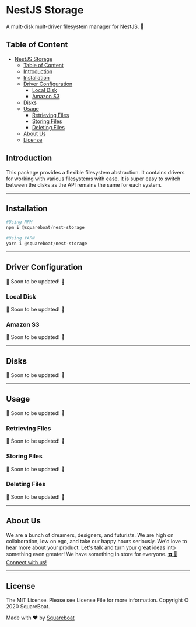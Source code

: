 # NestJS Storage

A mult-disk mult-driver filesystem manager for NestJS. 💾

## Table of Content

- [NestJS Storage](#nestjs-storage)
  - [Table of Content](#table-of-content)
  - [Introduction](#introduction)
  - [Installation](#installation)
  - [Driver Configuration](#driver-configuration)
    - [Local Disk](#local-disk)
    - [Amazon S3](#amazon-s3)
  - [Disks](#disks)
  - [Usage](#usage)
    - [Retrieving Files](#retrieving-files)
    - [Storing Files](#storing-files)
    - [Deleting Files](#deleting-files)
  - [About Us](#about-us)
  - [License](#license)

## Introduction
This package provides a flexible filesystem abstraction. It contains drivers for working with various filesystems with ease. It is super easy to switch between the disks as the API remains the same for each system.

---

## Installation

```python
#Using NPM
npm i @squareboat/nest-storage

#Using YARN
yarn i @squareboat/nest-storage
```
---

## Driver Configuration
🚧 Soon to be updated! 🚧

### Local Disk
🚧 Soon to be updated! 🚧

### Amazon S3
🚧 Soon to be updated! 🚧

---

## Disks
🚧 Soon to be updated! 🚧

----
## Usage
🚧 Soon to be updated! 🚧

### Retrieving Files
🚧 Soon to be updated! 🚧

### Storing Files
🚧 Soon to be updated! 🚧

### Deleting Files
🚧 Soon to be updated! 🚧

----
## About Us

We are a bunch of dreamers, designers, and futurists. We are high on collaboration, low on ego, and take our happy hours seriously. We'd love to hear more about your product. Let's talk and turn your great ideas into something even greater! We have something in store for everyone. [☎️ 📧 Connect with us!](https://squareboat.com/contact)

----
## License

The MIT License. Please see License File for more information. Copyright © 2020 SquareBoat.

Made with ❤️ by [Squareboat](https://squareboat.com)
